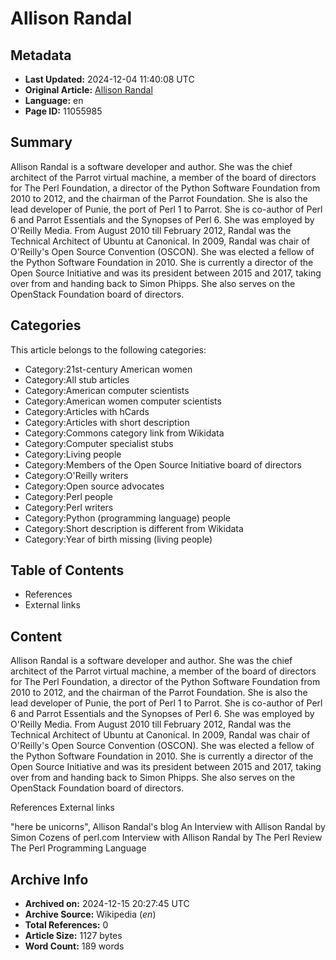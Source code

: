 # Allison Randal

## Metadata
- **Last Updated:** 2024-12-04 11:40:08 UTC
- **Original Article:** [Allison Randal](https://en.wikipedia.org/wiki/Allison_Randal)
- **Language:** en
- **Page ID:** 11055985

## Summary
Allison Randal is a software developer and author.  She was the chief architect of the Parrot virtual machine, a member of the board of directors for The Perl Foundation, a director of the Python Software Foundation from 2010 to 2012, and the chairman of the Parrot Foundation.  She is also the lead developer of Punie, the port of Perl 1 to Parrot. She is co-author of Perl 6 and Parrot Essentials and the Synopses of Perl 6.  She was employed by O'Reilly Media. From August 2010 till February 2012, Randal was the Technical Architect of Ubuntu at Canonical.
In 2009, Randal was chair of O'Reilly's Open Source Convention (OSCON). She was elected a fellow of the Python Software Foundation in 2010.
She is currently a director of the Open Source Initiative and was its president between 2015 and 2017, taking over from and handing back to Simon Phipps. She also serves on the OpenStack Foundation board of directors.

## Categories
This article belongs to the following categories:

- Category:21st-century American women
- Category:All stub articles
- Category:American computer scientists
- Category:American women computer scientists
- Category:Articles with hCards
- Category:Articles with short description
- Category:Commons category link from Wikidata
- Category:Computer specialist stubs
- Category:Living people
- Category:Members of the Open Source Initiative board of directors
- Category:O'Reilly writers
- Category:Open source advocates
- Category:Perl people
- Category:Perl writers
- Category:Python (programming language) people
- Category:Short description is different from Wikidata
- Category:Year of birth missing (living people)

## Table of Contents

- References
- External links

## Content

Allison Randal is a software developer and author.  She was the chief architect of the Parrot virtual machine, a member of the board of directors for The Perl Foundation, a director of the Python Software Foundation from 2010 to 2012, and the chairman of the Parrot Foundation.  She is also the lead developer of Punie, the port of Perl 1 to Parrot. She is co-author of Perl 6 and Parrot Essentials and the Synopses of Perl 6.  She was employed by O'Reilly Media. From August 2010 till February 2012, Randal was the Technical Architect of Ubuntu at Canonical.
In 2009, Randal was chair of O'Reilly's Open Source Convention (OSCON). She was elected a fellow of the Python Software Foundation in 2010.
She is currently a director of the Open Source Initiative and was its president between 2015 and 2017, taking over from and handing back to Simon Phipps. She also serves on the OpenStack Foundation board of directors.

References
External links

"here be unicorns", Allison Randal's blog
An Interview with Allison Randal by Simon Cozens of perl.com
Interview with Allison Randal by The Perl Review
The Perl Programming Language

## Archive Info
- **Archived on:** 2024-12-15 20:27:45 UTC
- **Archive Source:** Wikipedia (_en_)
- **Total References:** 0
- **Article Size:** 1127 bytes
- **Word Count:** 189 words
